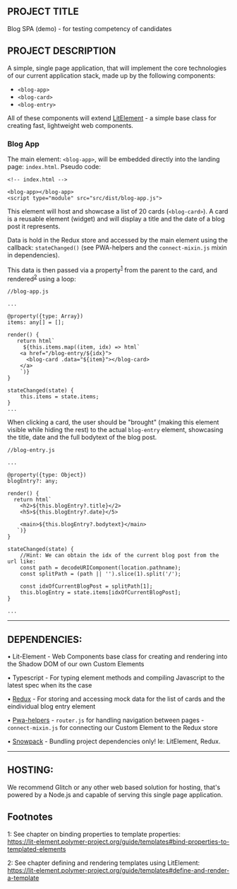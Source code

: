 
## PROJECT TITLE

Blog SPA (demo) - for testing competency of candidates


## PROJECT DESCRIPTION

A simple, single page application, that will implement the core technologies of our current application stack, made up by the following components:

- `<blog-app>`
- `<blog-card>`
- `<blog-entry>`

All of these components will extend <a href="https://lit-element.polymer-project.org/" target="_blank">LitElement</a> - a simple base class for creating fast, lightweight web components.

### Blog App
The main element: `<blog-app>`, will be embedded directly into the landing page: `index.html`. Pseudo code:

```
<!-- index.html -->

<blog-app></blog-app>
<script type="module" src="src/dist/blog-app.js">

```
This element will host and showcase a list of 20 cards (`<blog-card>`). A card is a reusable element (widget) and will display a title and the date of a blog post it represents.

Data is hold in the Redux store and accessed by the main element using the callback: `stateChanged()` (see PWA-helpers and the `connect-mixin.js` mixin in dependencies).

This data is then passed via a property<sup>[1](#myfootnote1)</sup> from the parent to the card, and rendered<sup>[2](#myfootnote2)</sup> using a loop:

```
//blog-app.js

...

@property({type: Array})
items: any[] = [];

render() {
   return html`
     ${this.items.map((item, idx) => html`
	<a href="/blog-entry/${idx}">
	  <blog-card .data="${item}"></blog-card>
	</a>
    `)}
}

stateChanged(state) {
    this.items = state.items;
}
...
```

When clicking a card, the user should be "brought" (making this element visible while hiding the rest) to the actual `blog-entry` element, showcasing the title, date and the full bodytext of the blog post. 

```
//blog-entry.js

...

@property({type: Object})
blogEntry?: any;

render() {
  return html`
    <h2>${this.blogEntry?.title}</2>
	<h5>${this.blogEntry?.date}</5>

	<main>${this.blogEntry?.bodytext}</main>
   `)}
}

stateChanged(state) {
    //Hint: We can obtain the idx of the current blog post from the url like:
    const path = decodeURIComponent(location.pathname);
    const splitPath = (path || '').slice(1).split('/');
  
    const idxOfCurrentBlogPost = splitPath[1];
    this.blogEntry = state.items[idxOfCurrentBlogPost];
}

...

```

-----------------

## DEPENDENCIES:

• Lit-Element
	- Web Components base class for creating and rendering into the Shadow DOM of our own Custom Elements

• Typescript
	- For typing element methods and compiling Javascript to the latest spec when its the case

• <a href="https://www.npmjs.com/package/redux" target="_blank">Redux</a>
	- For storing and accessing mock data for the list of cards and the eindividual blog entry element

• <a href="https://github.com/Polymer/pwa-helpers" target="_blank">Pwa-helpers</a>
	- `router.js` for handling navigation between pages
	- `connect-mixin.js` for connecting our Custom Element to the Redux store

• <a href="https://www.snowpack.dev/" target="_blank">Snowpack</a>
	- Bundling project dependencies only! Ie: LitElement, Redux.


-----------------

## HOSTING:

We recommend Glitch or any other web based solution for hosting, that's powered by a Node.js and capable of serving this single page application.

## Footnotes

<a name="myfootnote1">1</a>: See chapter on binding properties to template properties:<br>
https://lit-element.polymer-project.org/guide/templates#bind-properties-to-templated-elements

<a name="myfootnote2">2</a>: See chapter defining and rendering templates using LitElement:<br>
https://lit-element.polymer-project.org/guide/templates#define-and-render-a-template





